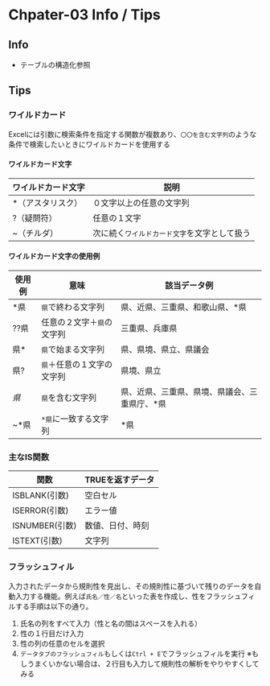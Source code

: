# Chpater-03 Info / Tips

## Info

- テーブルの構造化参照

## Tips

### ワイルドカード

Excelには引数に検索条件を指定する関数が複数あり、`〇〇を含む文字列`のような条件で検索したいときにワイルドカードを使用する

#### ワイルドカード文字

|ワイルドカード文字|説明|
|---|---|
|*（アスタリスク）|０文字以上の任意の文字列|
|?（疑問符）|任意の１文字|
|~（チルダ）|次に続く`ワイルドカード文字`を文字として扱う|

#### ワイルドカード文字の使用例

|使用例|意味|該当データ例|
|---|---|---|
|*県|`県`で終わる文字列|県、近県、三重県、和歌山県、*県|
|??県|任意の２文字＋`県`の文字列|三重県、兵庫県|
|県*|`県`で始まる文字列|県、県境、県立、県議会|
|県?|`県`＋任意の１文字の文字列|県境、県立|
|*県*|`県`を含む文字列|県、近県、三重県、県境、県議会、三重県庁、*県|
|~*県|`*県`に一致する文字列|*県|

### 主なIS関数

|関数|TRUEを返すデータ|
|---|---|
|ISBLANK(引数)|空白セル|
|ISERROR(引数)|エラー値|
|ISNUMBER(引数)|数値、日付、時刻|
|ISTEXT(引数)|文字列|

### フラッシュフィル

入力されたデータから規則性を見出し、その規則性に基づいて残りのデータを自動入力する機能。例えば`氏名／性／名`といった表を作成し、性をフラッシュフィルする手順は以下の通り。

1. 氏名の列をすべて入力（性と名の間はスペースを入れる）
2. 性の１行目だけ入力
3. 性の列の任意のセルを選択
4. `データタブのフラッシュフィル`もしくは`Ctrl + E`でフラッシュフィルを実行
※もしうまくいかない場合は、２行目も入力して規則性の解析をやりやすくしてみる